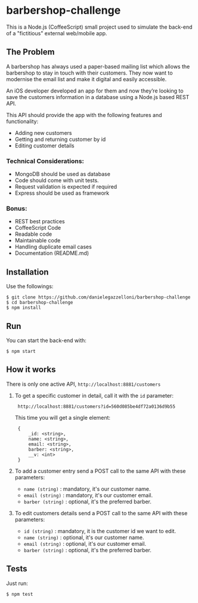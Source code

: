 # barbershop-challenge
This is a Node.js (CoffeeScript) small project used to simulate the back-end of a "fictitious" external web/mobile app.
  
## The Problem
A barbershop has always used a paper-based mailing list which allows the barbershop to stay in touch with their customers. They now want to modernise the email list and make it digital and easily accessible.

An iOS developer developed an app for them and now they’re looking to save the customers information in a database using a Node.js based REST API.
 
This API should provide the app with the following features and functionality: 
- Adding new customers
- Getting and returning customer by id
- Editing customer details
 
### Technical Considerations:
- MongoDB should be used as database
- Code should come with unit tests.
- Request validation is expected if required
- Express should be used as framework
 
### Bonus:
- REST best practices
- CoffeeScript Code
- Readable code
- Maintainable code
- Handling duplicate email cases
- Documentation (README.md)


## Installation
Use the followings:

    $ git clone https://github.com/danielegazzelloni/barbershop-challenge
    $ cd barbershop-challenge 
    $ npm install


## Run
You can start the back-end with:

    $ npm start
    
    
## How it works

There is only one active API, `http://localhost:8881/customers`

    
1. To get a specific customer in detail, call it with the `id` parameter:

        http://localhost:8881/customers?id=560d085be4df72a0136d9b55

    This time you will get a single element:

        {
            _id: <string>,
            name: <string>,
            email: <string>,
            barber: <string>,
            __v: <int>
        }

    
2. To add a customer entry send a POST call to the same API with these parameters:

    - `name (string)` : mandatory, it's our customer name.
    - `email (string)` : mandatory, it's our customer email.
    - `barber (string)` : optional, it's the preferred barber.
    
    
3. To edit customers details send a POST call to the same API with these parameters:

    - `id (string)` : mandatory, it is the customer id we want to edit.
    - `name (string)` : optional, it's our customer name.
    - `email (string)` : optional, it's our customer email.
    - `barber (string)` : optional, it's the preferred barber.


## Tests
Just run:

    $ npm test
 